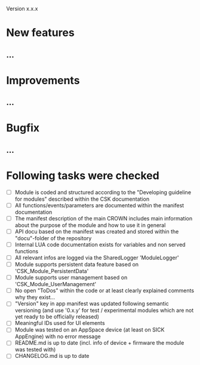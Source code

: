 Version x.x.x

# New features
## ...
# Improvements
## ...
# Bugfix
## ...

# Following tasks were checked

- [ ] Module is coded and structured according to the "Developing guideline for modules" described within the CSK documentation
- [ ] All functions/events/parameters are documented within the manifest documentation
- [ ] The manifest description of the main CROWN includes main information about the purpose of the module and how to use it in general
- [ ] API docu based on the manifest was created and stored within the "docu"-folder of the repository
- [ ] Internal LUA code documentation exists for variables and non served functions
- [ ] All relevant infos are logged via the SharedLogger 'ModuleLogger'
- [ ] Module supports persistent data feature based on 'CSK_Module_PersistentData'
- [ ] Module supports user management based on 'CSK_Module_UserManagement'
- [ ] No open "ToDos" within the code or at least clearly explained comments why they exist...
- [ ] "Version" key in app manifest was updated following semantic versioning (and use '0.x.y' for test / experimental modules which are not yet ready to be officially released)
- [ ] Meaningful IDs used for UI elements
- [ ] Module was tested on an AppSpace device (at least on SICK AppEngine) with no error message
- [ ] README.md is up to date (incl. info of device + firmware the module was tested with)
- [ ] CHANGELOG.md is up to date
